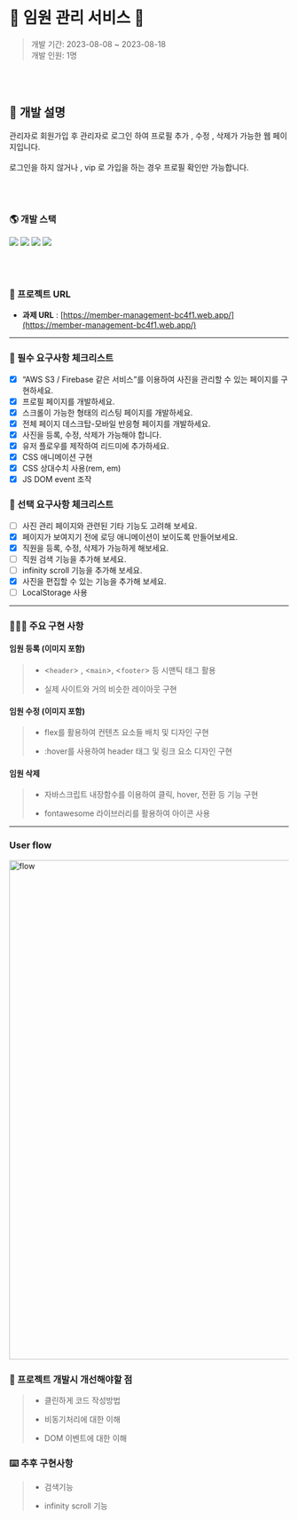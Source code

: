 <br>

# 📸 임원 관리 서비스 📸

> 개발 기간: 2023-08-08 ~ 2023-08-18  
> 개발 인원: 1명

<br>
<br>

##  🚩 개발 설명

관리자로 회원가입 후 관리자로 로그인 하여 프로필 추가 , 수정 , 삭제가 가능한 웹 페이지입니다. <br>
<br>
로그인을 하지 않거나 , vip 로 가입을 하는 경우 프로필 확인만 가능합니다.

<br>
<br>

###  🌎 개발 스택
<img src="https://img.shields.io/badge/HTML5-E34F26?style=for-the-badge&logo=html5&logoColor=white"> <img src="https://img.shields.io/badge/Sass-CC6699?style=for-the-badge&logo=sass&logoColor=white"> 
<img src="https://img.shields.io/badge/JavaScript-F7DF1E?style=for-the-badge&logo=javascript&logoColor=black"> <img src="https://img.shields.io/badge/firebase-ffca28?style=for-the-badge&logo=firebase&logoColor=black"/>  

<br>
<br>

### 🔗 프로젝트 URL 

- **과제 URL** : [https://member-management-bc4f1.web.app/](https://member-management-bc4f1.web.app/)

***

### 📌 필수 요구사항 체크리스트

-   [x] “AWS S3 / Firebase 같은 서비스”를 이용하여 사진을 관리할 수 있는 페이지를 구현하세요.
-   [x] 프로필 페이지를 개발하세요.
-   [x] 스크롤이 가능한 형태의 리스팅 페이지를 개발하세요.
-   [x] 전체 페이지 데스크탑-모바일 반응형 페이지를 개발하세요.
-   [x] 사진을 등록, 수정, 삭제가 가능해야 합니다.
-   [x] 유저 플로우를 제작하여 리드미에 추가하세요.
-   [x] CSS 애니메이션 구현
-   [x] CSS 상대수치 사용(rem, em)
-   [x] JS DOM event 조작

### 📌 선택 요구사항 체크리스트

-   [ ] 사진 관리 페이지와 관련된 기타 기능도 고려해 보세요.
-   [x] 페이지가 보여지기 전에 로딩 애니메이션이 보이도록 만들어보세요.
-   [x] 직원을 등록, 수정, 삭제가 가능하게 해보세요.
-   [ ] 직원 검색 기능을 추가해 보세요.
-   [ ] infinity scroll 기능을 추가해 보세요.
-   [x] 사진을 편집할 수 있는 기능을 추가해 보세요.
-   [ ] LocalStorage 사용

***


### 🧑🏻‍💻 주요 구현 사항

#### 임원 등록 (이미지 포함)
>   - <`header`> , <`main`>, <`footer`> 등 시맨틱 태그 활용
>
>   - 실제 사이트와 거의 비슷한 레이아웃 구현


#### 임원 수정 (이미지 포함)
>   - flex를 활용하여 컨텐츠 요소들 배치 및 디자인 구현
> 
>   - :hover를 사용하여 header 태그 및 링크 요소 디자인 구현


#### 임원 삭제
>   - 자바스크립트 내장함수를 이용하여 클릭, hover, 전환 등 기능 구현
> 
>   - fontawesome 라이브러리를 활용하여 아이콘 사용


***

### User flow
<img width="900" alt="flow" src="https://github.com/KDT1-FE/Y_FE_JAVASCRIPT_PICTURE/assets/137421610/87b599c0-b949-42f7-8129-f0ed76f820a6">


### 📝 프로젝트 개발시 개선해야할 점

>   - 클린하게 코드 작성방법
>
>   - 비동기처리에 대한 이해
>
>   - DOM 이벤트에 대한 이해
>

### ⌨️ 추후 구현사항

>   - 검색기능
>
>   -  infinity scroll 기능
